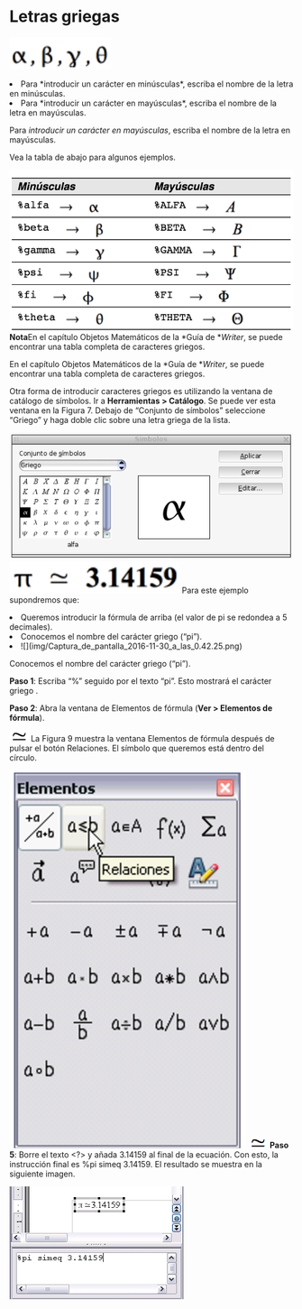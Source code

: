 
# Letras griegas

![](img/Captura_de_pantalla_2016-11-30_a_las_0.36.40.png)
<li>
Para *introducir un carácter en minúsculas*, escriba el nombre de la letra en minúsculas.
</li>
<li>
Para *introducir un carácter en mayúsculas*, escriba el nombre de la letra en mayúsculas.
</li>

Para *introducir un carácter en mayúsculas*, escriba el nombre de la letra en mayúsculas.

Vea la tabla de abajo para algunos ejemplos.

![](img/Captura_de_pantalla_2016-11-30_a_las_0.37.10.png)<td width="700" bgcolor="#94bd5e">**Nota**</td><td width="4415">En el capítulo Objetos Matemáticos de la *Guía de **Writer*, se puede encontrar una tabla completa de caracteres griegos.</td>

En el capítulo Objetos Matemáticos de la *Guía de **Writer*, se puede encontrar una tabla completa de caracteres griegos.

Otra forma de introducir caracteres griegos es utilizando la ventana de catálogo de símbolos. Ir a **Herramientas &gt; Catálogo**. Se puede ver esta ventana en la Figura 7. Debajo de “Conjunto de símbolos” seleccione “Griego” y haga doble clic sobre una letra griega de la lista.

![](img/A.png)
![](img/Captura_de_pantalla_2016-11-30_a_las_0.40.21.png)
Para este ejemplo supondremos que:

<li>
Queremos introducir la fórmula de arriba (el valor de pi se redondea a 5 decimales).
</li>
<li>
Conocemos el nombre del carácter griego (“pi”).
</li>
<li>
![](img/Captura_de_pantalla_2016-11-30_a_las_0.42.25.png)</li>

Conocemos el nombre del carácter griego (“pi”).

**Paso 1**: Escriba “%” seguido por el texto “pi”. Esto mostrará el carácter griego .

**Paso 2**: Abra la ventana de Elementos de fórmula (**Ver &gt; Elementos de fórmula**).

![](img/Captura_de_pantalla_2016-11-30_a_las_0.42.25.png)
La Figura 9 muestra la ventana Elementos de fórmula después de pulsar el botón Relaciones. El símbolo que queremos está dentro del círculo.

![](img/Captura_de_pantalla_2016-11-30_a_las_0.45.19.png)
![](img/Captura_de_pantalla_2016-11-30_a_las_0.42.25.png)
**Paso 5**: Borre el texto &lt;?&gt; y añada 3.14159 al final de la ecuación. Con esto, la instrucción final es %pi simeq 3.14159. El resultado se muestra en la siguiente imagen.

![](img/zxc.png)
